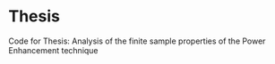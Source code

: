# Thesis
Code for Thesis: Analysis of the finite sample properties of the Power Enhancement technique
